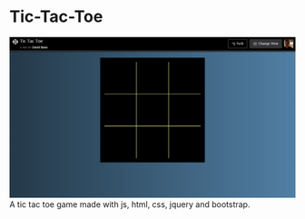 # Tic-Tac-Toe
![alttag](https://github.com/davidbanu/Tic-Tac-Toe/blob/master/image.png)
A tic tac toe game made with js, html, css, jquery and bootstrap.
